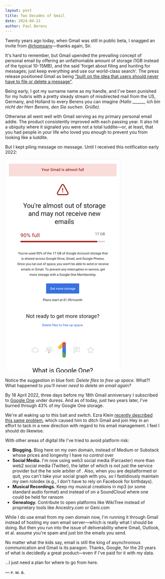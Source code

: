 ```yaml
---
layout: post
title: Two Decades of Gmail
date: 2024-04-21
author:	Paul Berens
---
```

Twenty years ago today, when Gmail was still in public beta, I snagged an invite from [@rhomsany](https://twitter.com/rhomsany)—thanks again, Sir.

It's hard to remember, but Gmail upended the prevailing concept of personal email by offering an unfathomable amount of storage (1GB instead of the typical 10-15MB), and the said 'forget about filing and hunting for messages; just keep everything and use our world-class search'. The press release positioned Gmail as being ["built on the idea that users should never have to file or delete a message"](https://googlepress.blogspot.com/2004/04/google-gets-message-launches-gmail.html). 

Being early, I got my surname name as my handle, and I've been punished for my hubris with a pretty steady stream of misdirected mail from the US, Germany, and Holland to every Berens you can imagine *(Hallo ______, ich bin nicht der Herr Berens, den Sie suchen. Grüße)*.

Otherwise all went well with Gmail serving as my primary personal email addie. The product consistently improved with each passing year. It also hit a ubiquity where it signaled you were not a total luddite—or, at least, that you had people in your life who loved you enough to prevent you from looking like a luddite.

But I kept piling message on message. Until I received this notification early 2022:

![Gmail out of storage notification](/assets/images/gmail.storage.png)

Notice the suggestion in blue font: *Delete files to free up space.* What?! What happened to *you'll never need to delete an email again?*

By 18 April 2022, three days before my 18th Gmail anniversary I subscribed to [Google One](https://one.google.com/) under duress. And as of today, just two years later, I've burned through 43% of my Google One storage. 

We're all waking up to this bait and switch. Ezra Klein [recently described this same problem](https://www.nytimes.com/2024/04/07/opinion/gmail-email-digital-shame.html), which caused him to ditch Gmail and join Hey in an effort to tack in a new direction with regard to his email management. I feel I should do likewise.

With other areas of digital life I've tried to avoid platform risk:
- **Blogging.** Blog here on my own domain, instead of Medium or Substack whose prices and longevity I have no control over
- **Social Media.** I'm now using web3 social media (Farcaster) more than web2 social media (Twitter), the latter of which is not just the service provider but the he sole arbiter of . Also, when you are deplatformed or quit, you can't take your social graph with you, so I fastidiously maintain my own rolodex (e.g., I don't have to rely on Facebook for birthdays).
- **Musical Recordings.** Keep my musical creations in mp3 (or some standard audio format) and instead of on a SoundCloud where one could be held for ransom
- **Genealogy.** Contribute to open platforms like WikiTree instead of proprietary tools like Ancestry.com or Geni.com

While I do use email from my own domain now, I'm running it through Gmail instead of hosting my own email server—which is really what I should be doing. But then you run into the issue of deliverability where Gmail, Outlook, et al. assume you're spam and just bin the emails you send.

No matter what the kids say, email is still the king of asynchronous communication and Gmail is its paragon. Thanks, Google, for the 20 years of what is decidedly a great product—even if I've paid for it with my data.

...I just need a plan for where to go from here.

— ᴘ. ᴍ. ʙ.